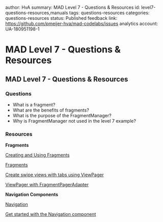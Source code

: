 author: HvA
summary: MAD Level 7 - Questions & Resources
id: level7-questions-resources,manuals
tags: questions-resources
categories: questions-resources
status: Published
feedback link: https://github.com/pmeijer-hva/mad-codelabs/issues
analytics account: UA-180951198-1

# MAD Level 7 - Questions & Resources

## MAD Level 7 - Questions & Resources

### Questions

- What is a fragment?
- What are the benefits of fragments?
- What is the purpose of the FragmentManager?
- Why is FragmentManager not used in the level 7 example?

### Resources

**Fragments**

[Creating and Using Fragments](https://github.com/codepath/android_guides/wiki/Creating-and-Using-Fragments)

[Fragments](https://developer.android.com/guide/fragments)

[Create swipe views with tabs using ViewPager](https://developer.android.com/guide/navigation/navigation-swipe-view)

[ViewPager with FragmentPagerAdapter](https://guides.codepath.com/android/viewpager-with-fragmentpageradapter)

**Navigation Components**

[Navigation](https://developer.android.com/guide/navigation)

[Get started with the Navigation component](https://developer.android.com/guide/navigation/navigation-getting-started)